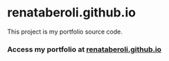 # renataberoli.github.io

This project is my portfolio source code. 

### Access my portfolio at [renataberoli.github.io](https://renataberoli.github.io)
